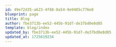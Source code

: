 ```yaml
---
id: 49e72d35-a623-4f88-8a54-9e9485c776e8
blueprint: page
title: Blog
author: fbe3713b-ee52-445b-91d7-de37bd0e8d85
template: blog/index
updated_by: fbe3713b-ee52-445b-91d7-de37bd0e8d85
updated_at: 1725619234
---
```

